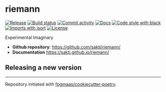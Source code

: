 # riemann

[![Release](https://img.shields.io/github/v/release/sakti/riemann)](https://img.shields.io/github/v/release/sakti/riemann)
[![Build status](https://img.shields.io/github/workflow/status/sakti/riemann/merge-to-main)](https://img.shields.io/github/workflow/status/sakti/riemann/merge-to-main)
[![Commit activity](https://img.shields.io/github/commit-activity/m/sakti/riemann)](https://img.shields.io/github/commit-activity/m/sakti/riemann)
[![Docs](https://img.shields.io/badge/docs-gh--pages-blue)](https://sakti.github.io/riemann/)
[![Code style with black](https://img.shields.io/badge/code%20style-black-000000.svg)](https://github.com/psf/black)
[![Imports with isort](https://img.shields.io/badge/%20imports-isort-%231674b1)](https://pycqa.github.io/isort/)
[![License](https://img.shields.io/github/license/sakti/riemann)](https://img.shields.io/github/license/sakti/riemann)

Experimental Imaginary

- **Github repository**: <https://github.com/sakti/riemann/>
- **Documentation** <https://sakti.github.io/riemann/>

## Releasing a new version



---

Repository initiated with [fpgmaas/cookiecutter-poetry](https://github.com/fpgmaas/cookiecutter-poetry).